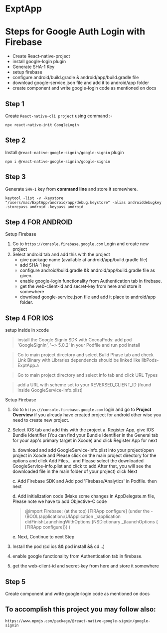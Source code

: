 # ExptApp

# Steps for Google Auth Login with Firebase

- Create React-native-project
- install google-login plugin
- Generate SHA-1 Key
- setup firebase
- configure android/build.gradle & android/app/build.gradle file
- download google-service.json file and add it to android/app folder
- create component and write google-login code as mentioned on docs

## Step 1

Create `React-native-cli project` using command :-

```
npx react-native-init GoogleLogin
```

## Step 2

Install `@react-native-google-signin/google-signin` plugin

```
npm i @react-native-google-signin/google-signin
```

## Step 3

Generate `SHA-1` key from **command line** and store it somewhere.

```
keytool -list -v -keystore "/users/mac/ExptApp/android/app/debug.keystore" -alias androiddebugkey -storepass android -keypass android
```

## Step 4 FOR ANDROID

Setup Firebase

1. Go to `https://console.firebase.google.com` Login and create new project
2. Select android tab and add this with the project
   - give package name (available at android/app/build.gradle file)
   - add SHA-1 key
   - configure android/build.gradle && android/app/build.gradle file as given.
   - enable google-login functionality from Authentication tab in firebase.
   - get the web-client-id and secret-key from here and store it somewhere
   - download google-service.json file and add it place to android/app folder.

## Step 4 FOR IOS

setup inside in xcode

> install the Google Signin SDK with CocoaPods: add pod 'GoogleSignIn', '~> 5.0.2' in your Podfile and run pod install

> Go to main project directory and select Build Phase tab and check Link Binary with Libraries dependencis should be linked like libPods-ExptApp.a

> Go to main project directory and select info tab and click URL Types

> add a URL with scheme set to your REVERSED_CLIENT_ID (found inside GoogleService-Info.plist)

Setup Firebase

1. Go to `https://console.firebase.google.com` login and go to **Project Overview** if you already have created project for android other wise you need to create new project.
2. Select IOS tab and add this with the project
   a. Register App, give IOS Bundle Identifier (You can find your Bundle Identifier in the General tab for your app's primary target in Xcode) and click Register App for next

   b. download and add GoogleService-info.plist into your project(open project in Xcode and Please click on the main project directory for the options and click Add Files… and Please select the downloaded GoogleService-info.plist and click to add.After that, you will see the downloaded file in the main folder of your project) click Next

   c. Add Firebase SDK and Add pod 'Firebase/Analytics' in Podfile. then next

   d. Add initialization code (Make some changes in AppDelegate.m file, Please note we have to add Objective-C code

   > @import Firebase; (at the top)
   > [FIRApp configure] (under the - (BOOL)application:(UIApplication _)application didFinishLaunchingWithOptions:(NSDictionary _)launchOptions
   > { [FIRApp configure]})
   > )

   e. Next, Continue to next Step

3. Install the pod (cd ios && pod install && cd ..)
4. enable google functionality from Authentication tab in firebase.
5. get the web-client-id and secret-key from here and store it somewhere

## Step 5

Create component and write google-login code as mentioned on docs

## To accomplish this project you may follow also:

`https://www.npmjs.com/package/@react-native-google-signin/google-signin`
